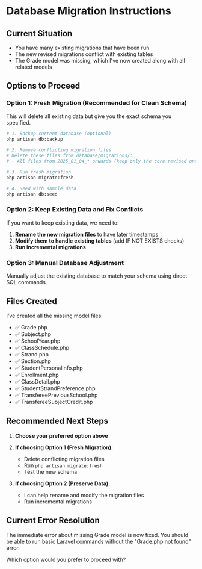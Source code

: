 # Database Migration Instructions

## Current Situation
- You have many existing migrations that have been run
- The new revised migrations conflict with existing tables
- The Grade model was missing, which I've now created along with all related models

## Options to Proceed

### Option 1: Fresh Migration (Recommended for Clean Schema)
This will delete all existing data but give you the exact schema you specified.

```bash
# 1. Backup current database (optional)
php artisan db:backup

# 2. Remove conflicting migration files
# Delete these files from database/migrations/:
# - All files from 2025_01_04_* onwards (keep only the core revised ones)

# 3. Run fresh migration
php artisan migrate:fresh

# 4. Seed with sample data
php artisan db:seed
```

### Option 2: Keep Existing Data and Fix Conflicts
If you want to keep existing data, we need to:

1. **Rename the new migration files** to have later timestamps
2. **Modify them to handle existing tables** (add IF NOT EXISTS checks)
3. **Run incremental migrations**

### Option 3: Manual Database Adjustment
Manually adjust the existing database to match your schema using direct SQL commands.

## Files Created
I've created all the missing model files:
- ✅ Grade.php
- ✅ Subject.php  
- ✅ SchoolYear.php
- ✅ ClassSchedule.php
- ✅ Strand.php
- ✅ Section.php
- ✅ StudentPersonalInfo.php
- ✅ Enrollment.php
- ✅ ClassDetail.php
- ✅ StudentStrandPreference.php
- ✅ TransfereePreviousSchool.php
- ✅ TransfereeSubjectCredit.php

## Recommended Next Steps

1. **Choose your preferred option above**
2. **If choosing Option 1 (Fresh Migration):**
   - Delete conflicting migration files
   - Run `php artisan migrate:fresh`
   - Test the new schema

3. **If choosing Option 2 (Preserve Data):**
   - I can help rename and modify the migration files
   - Run incremental migrations

## Current Error Resolution
The immediate error about missing Grade model is now fixed. You should be able to run basic Laravel commands without the "Grade.php not found" error.

Which option would you prefer to proceed with?
